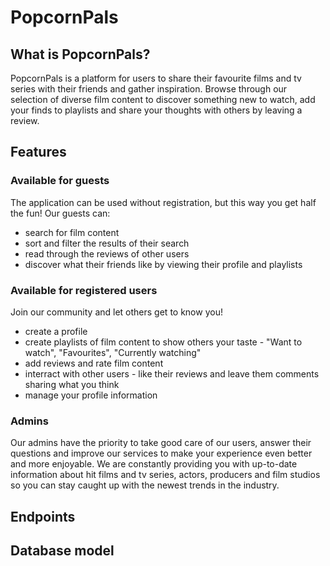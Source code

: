 # PopcornPals

## What is PopcornPals?

PopcornPals is a platform for users to share their favourite films and tv series with their friends and gather inspiration. Browse through our selection of diverse film content to discover something new to watch, add your finds to playlists and share your thoughts with others by leaving a review.

## Features

### Available for guests

The application can be used without registration, but this way you get half the fun! Our guests can:
- search for film content
- sort and filter the results of their search
- read through the reviews of other users
- discover what their friends like by viewing their profile and playlists

### Available for registered users

Join our community and let others get to know you!
- create a profile
- create playlists of film content to show others your taste - "Want to watch", "Favourites", "Currently watching"
- add reviews and rate film content
- interract with other users - like their reviews and leave them comments sharing what you think
- manage your profile information

### Admins

Our admins have the priority to take good care of our users, answer their questions and improve our services to make your experience even better and more enjoyable. We are constantly providing you with up-to-date information about hit films and tv series, actors, producers and film studios so you can stay caught up with the newest trends in the industry. 

## Endpoints

## Database model
